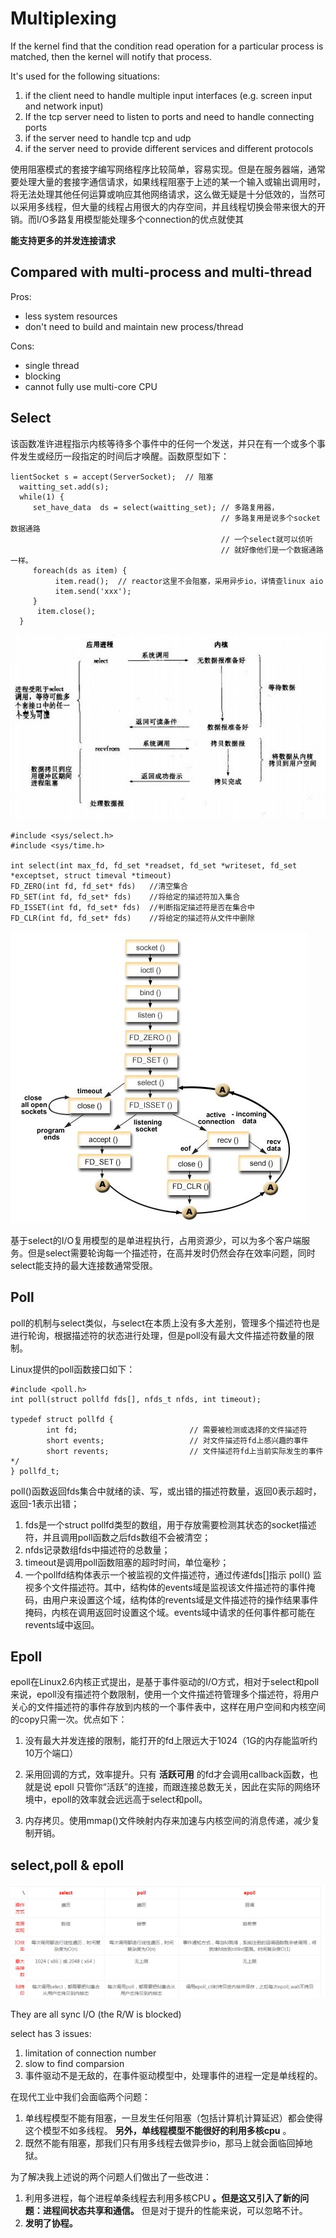 # Multiplexing

If the kernel find that the condition read operation for a particular process is matched, then the kernel will notify that process.

It's used for the following situations:

1. if the client need to handle multiple input interfaces \(e.g. screen input and network input\)
2. If the tcp server need to listen to ports and need to handle connecting ports
3. if the server need to handle tcp and udp 
4. if the server need to provide different services and different protocols

使用阻塞模式的套接字编写网络程序比较简单，容易实现。但是在服务器端，通常要处理大量的套接字通信请求，如果线程阻塞于上述的某一个输入或输出调用时，将无法处理其他任何运算或响应其他网络请求，这么做无疑是十分低效的，当然可以采用多线程，但大量的线程占用很大的内存空间，并且线程切换会带来很大的开销。而I/O多路复用模型能处理多个connection的优点就使其

**能支持更多的并发连接请求**

## Compared with multi-process and multi-thread

Pros:

* less system resources
* don't need to build and maintain new process/thread

Cons:

* single thread
* blocking
* cannot fully use multi-core CPU

## Select

该函数准许进程指示内核等待多个事件中的任何一个发送，并只在有一个或多个事件发生或经历一段指定的时间后才唤醒。函数原型如下：

```
lientSocket s = accept(ServerSocket);  // 阻塞
  waitting_set.add(s); 
  while(1) {
     set_have_data  ds = select(waitting_set); // 多路复用器，
                                               // 多路复用是说多个socket数据通路
                                               // 一个select就可以侦听
                                               // 就好像他们是一个数据通路一样。
     foreach(ds as item) {
          item.read();  // reactor这里不会阻塞，采用异步io，详情查linux aio
          item.send('xxx');
     }
      item.close();
  }
```

![](/assets/osiomultiplexing2.png)

```
#include <sys/select.h>
#include <sys/time.h>

int select(int max_fd, fd_set *readset, fd_set *writeset, fd_set *exceptset, struct timeval *timeout)
FD_ZERO(int fd, fd_set* fds)   //清空集合
FD_SET(int fd, fd_set* fds)    //将给定的描述符加入集合
FD_ISSET(int fd, fd_set* fds)  //判断指定描述符是否在集合中
FD_CLR(int fd, fd_set* fds)    //将给定的描述符从文件中删除
```

![](/assets/osiomultiplexing3.png)

基于select的I/O复用模型的是单进程执行，占用资源少，可以为多个客户端服务。但是select需要轮询每一个描述符，在高并发时仍然会存在效率问题，同时select能支持的最大连接数通常受限。

## Poll

poll的机制与select类似，与select在本质上没有多大差别，管理多个描述符也是进行轮询，根据描述符的状态进行处理，但是poll没有最大文件描述符数量的限制。  


Linux提供的poll函数接口如下：

```
#include <poll.h>
int poll(struct pollfd fds[], nfds_t nfds, int timeout);

typedef struct pollfd {
        int fd;                         // 需要被检测或选择的文件描述符
        short events;                   // 对文件描述符fd上感兴趣的事件
        short revents;                  // 文件描述符fd上当前实际发生的事件*/
} pollfd_t;

```

poll\(\)函数返回fds集合中就绪的读、写，或出错的描述符数量，返回0表示超时，返回-1表示出错；

1. fds是一个struct pollfd类型的数组，用于存放需要检测其状态的socket描述符，并且调用poll函数之后fds数组不会被清空；
2. nfds记录数组fds中描述符的总数量；
3. timeout是调用poll函数阻塞的超时时间，单位毫秒；
4. 一个pollfd结构体表示一个被监视的文件描述符，通过传递fds\[\]指示 poll\(\) 监视多个文件描述符。其中，结构体的events域是监视该文件描述符的事件掩码，由用户来设置这个域，结构体的revents域是文件描述符的操作结果事件掩码，内核在调用返回时设置这个域。events域中请求的任何事件都可能在revents域中返回。



## Epoll

epoll在Linux2.6内核正式提出，是基于事件驱动的I/O方式，相对于select和poll来说，epoll没有描述符个数限制，使用一个文件描述符管理多个描述符，将用户关心的文件描述符的事件存放到内核的一个事件表中，这样在用户空间和内核空间的copy只需一次。优点如下：

1. 没有最大并发连接的限制，能打开的fd上限远大于1024（1G的内存能监听约10万个端口）
 
2. 采用回调的方式，效率提升。只有
   **活跃可用**
   的fd才会调用callback函数，也就是说 epoll 只管你“活跃”的连接，而跟连接总数无关，因此在实际的网络环境中，epoll的效率就会远远高于select和poll。
3. 内存拷贝。使用mmap\(\)文件映射内存来加速与内核空间的消息传递，减少复制开销。



## select,poll & epoll

![](/assets/osiomultiplexing1.png)

They are all sync I/O \(the R/W is blocked\)

select has 3 issues:

1. limitation of connection number
2. slow to find comparsion
3. 事件驱动不是无敌的，在事件驱动模型中，处理事件的进程一定是单线程的。

在现代工业中我们会面临两个问题：

1. 单线程模型不能有阻塞，一旦发生任何阻塞（包括计算机计算延迟）都会使得这个模型不如多线程。
   **另外，单线程模型不能很好的利用多核cpu**
   。
2. 既然不能有阻塞，那我们只有用多线程去做异步io，那马上就会面临回掉地狱。

为了解决我上述说的两个问题人们做出了一些改进：

1. 利用多进程，每个进程单条线程去利用多核CPU
   **。但是这又引入了新的问题：进程间状态共享和通信。**
   但是对于提升的性能来说，可以忽略不计。
2. **发明了协程。**




